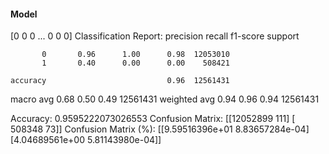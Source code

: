 #### Model
[0 0 0 ... 0 0 0]
Classification Report:
              precision    recall  f1-score   support

           0       0.96      1.00      0.98  12053010
           1       0.40      0.00      0.00    508421

    accuracy                           0.96  12561431
   macro avg       0.68      0.50      0.49  12561431
weighted avg       0.94      0.96      0.94  12561431

Accuracy: 0.9595222073026553
Confusion Matrix:
[[12052899      111]
 [  508348       73]]
Confusion Matrix (%):
[[9.59516396e+01 8.83657284e-04]
 [4.04689561e+00 5.81143980e-04]]
